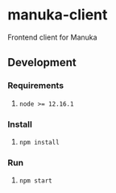 # manuka-client

Frontend client for Manuka

## Development

### Requirements

1. `node >= 12.16.1`

### Install

1. `npm install`

### Run

1. `npm start`

